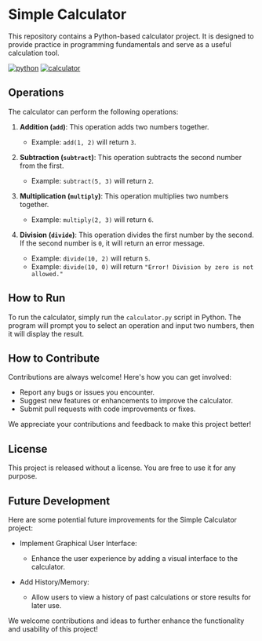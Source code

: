 # Simple Calculator

This repository contains a Python-based calculator project. It is designed to provide practice in programming fundamentals and serve as a useful calculation tool.

[![python](https://img.shields.io/badge/python-v3.10+-blue.svg?logo=python)](https://github.com/topics/python) [![calculator](https://img.shields.io/badge/calculator-math-orange.svg)](https://github.com/topics/calculator)

## Operations

The calculator can perform the following operations:

1. **Addition (`add`)**: This operation adds two numbers together.
    - Example: `add(1, 2)` will return `3`.

2. **Subtraction (`subtract`)**: This operation subtracts the second number from the first.
    - Example: `subtract(5, 3)` will return `2`.

3. **Multiplication (`multiply`)**: This operation multiplies two numbers together.
    - Example: `multiply(2, 3)` will return `6`.

4. **Division (`divide`)**: This operation divides the first number by the second. If the second number is `0`, it will return an error message.
    - Example: `divide(10, 2)` will return `5`.
    - Example: `divide(10, 0)` will return `"Error! Division by zero is not allowed."`

## How to Run

To run the calculator, simply run the `calculator.py` script in Python. The program will prompt you to select an operation and input two numbers, then it will display the result.

## How to Contribute

Contributions are always welcome! Here's how you can get involved:

- Report any bugs or issues you encounter.
- Suggest new features or enhancements to improve the calculator.
- Submit pull requests with code improvements or fixes.

We appreciate your contributions and feedback to make this project better!

## License

This project is released without a license. You are free to use it for any purpose.

## Future Development

Here are some potential future improvements for the Simple Calculator project:

- Implement Graphical User Interface:
    - Enhance the user experience by adding a visual interface to the calculator.

- Add History/Memory: 
    - Allow users to view a history of past calculations or store results for later use.

We welcome contributions and ideas to further enhance the functionality and usability of this project!


